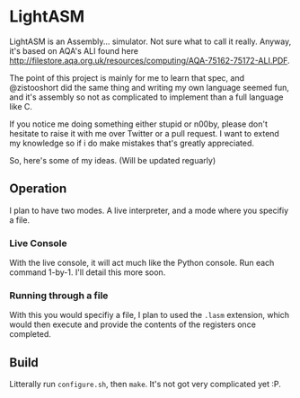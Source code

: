 # LightASM

LightASM is an Assembly... simulator. Not sure what to call it really. Anyway, it's based on AQA's ALI found here http://filestore.aqa.org.uk/resources/computing/AQA-75162-75172-ALI.PDF.

The point of this project is mainly for me to learn that spec, and @zistooshort did the same thing and writing my own language seemed fun, and it's assembly so not as complicated to implement than a full language like C.

If you notice me doing something either stupid or n00by, please don't hesitate to raise it with me over Twitter or a pull request. I want to extend my knowledge so if i do make mistakes that's greatly appreciated. 

So, here's some of my ideas. (Will be updated reguarly)

## Operation

I plan to have two modes. A live interpreter, and a mode where you specifiy a file. 

### Live Console

With the live console, it will act much like the Python console. Run each command 1-by-1. I'll detail this more soon.

### Running through a file

With this you would specifiy a file, I plan to used the `.lasm` extension, which would then execute and provide the contents of the registers once completed.

## Build

Litterally run `configure.sh`, then `make`. It's not got very complicated yet :P.